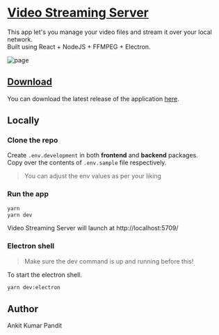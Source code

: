 # [Video Streaming Server](https://akaspanion.github.io/streaming-server/)

This app let's you manage your video files and stream it over your local network.  
Built using React + NodeJS + FFMPEG + Electron.

![page](https://akaspanion.github.io/streaming-server/_app/immutable/assets/dashboard-dark.d2619712.png)

## [Download](https://github.com/AKAspanion/streaming-server/releases/latest)

You can download the latest release of the application [here](https://github.com/AKAspanion/streaming-server/releases/latest).

## Locally

### Clone the repo

Create `.env.development` in both **frontend** and **backend** packages.  
Copy over the contents of `.env.sample` file respectively.

> You can adjust the env values as per your liking

### Run the app

```bash
yarn
yarn dev
```

Video Streaming Server will launch at http://localhost:5709/

### Electron shell

> Make sure the dev command is up and running before this!

To start the electron shell.

```bash
yarn dev:electron
```

## Author

Ankit Kumar Pandit
